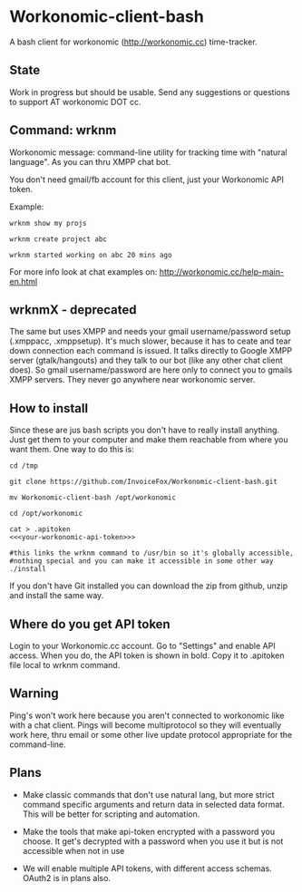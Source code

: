 Workonomic-client-bash
======================

A bash client for workonomic (http://workonomic.cc) time-tracker.

State
-----

Work in progress but should be usable. Send any suggestions or questions to support AT workonomic DOT cc.

Command: wrknm
--------------

Workonomic message: command-line utility for tracking time with "natural language". As you can thru XMPP chat bot. 

You don't need gmail/fb account for this client, just your Workonomic API token.

Example:

    wrknm show my projs

    wrknm create project abc

    wrknm started working on abc 20 mins ago

For more info look at chat examples on: http://workonomic.cc/help-main-en.html

wrknmX - deprecated
-------------------

The same but uses XMPP and needs your gmail username/password setup (.xmppacc, .xmppsetup). It's much slower, because it has to ceate and tear down connection each command is issued. 
It talks directly to Google XMPP server (gtalk/hangouts) and they talk to our bot (like any other chat client does). So gmail username/password are here only to connect you to gmails 
XMPP servers. They never go anywhere near workonomic server.

How to install
--------------

Since these are jus bash scripts you don't have to really install anything. Just get them to your computer and make 
them reachable from where you want them. One way to do this is:

    cd /tmp

    git clone https://github.com/InvoiceFox/Workonomic-client-bash.git

    mv Workonomic-client-bash /opt/workonomic

    cd /opt/workonomic

    cat > .apitoken
    <<<your-workonomic-api-token>>>

    #this links the wrknm command to /usr/bin so it's globally accessible, 
    #nothing special and you can make it accessible in some other way
    ./install 

If you don't have Git installed you can download the zip from github, unzip and install the same way.

Where do you get API token
--------------------------

Login to your Workonomic.cc account. Go to "Settings" and enable API access. When you do, the API token is 
shown in bold. Copy it to .apitoken file local to wrknm command.

Warning
-------

Ping's won't work here because you aren't connected to workonomic like with a chat client. Pings will become 
multiprotocol so they will eventually work here, thru email or some other live update protocol appropriate for the 
command-line.


Plans
-----

- Make classic commands that don't use natural lang, but more strict command specific arguments and return data 
in selected data format. This will be better for scripting and automation.

- Make the tools that make api-token encrypted with a password you choose. It get's decrypted with a password 
when you use it but is not accessible when not in use

- We will enable multiple API tokens, with different access schemas. OAuth2 is in plans also.
